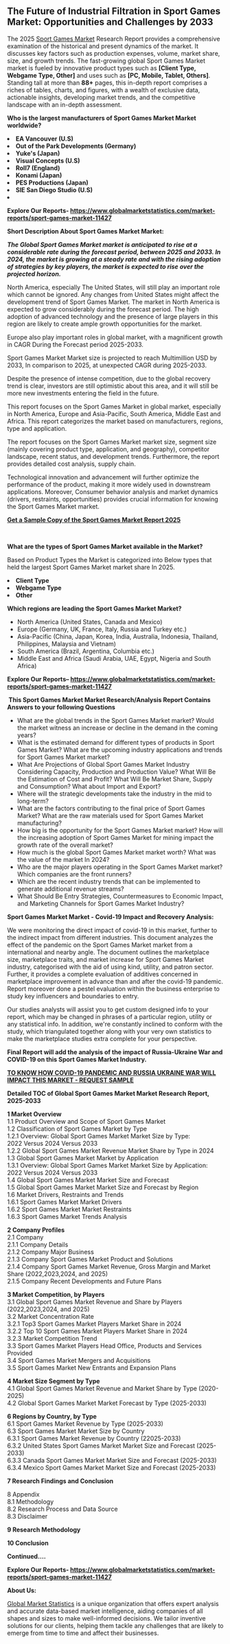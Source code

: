 <h2><strong>The Future of Industrial Filtration in Sport Games Market: Opportunities and Challenges by 2033</strong></h2><p>The 2025 <a href="https://www.globalmarketstatistics.com/market-reports/sport-games-market-11427">Sport Games Market</a> Research Report provides a comprehensive examination of the historical and present dynamics of the market. It discusses key factors such as production expenses, volume, market share, size, and growth trends. The fast-growing global Sport Games Market market is fueled by innovative product types such as <strong>[Client Type, Webgame Type, Other]</strong> and uses such as <strong>[PC, Mobile, Tablet, Others]</strong>. Standing tall at more than <strong>88+</strong> pages, this in-depth report comprises a riches of tables, charts, and figures, with a wealth of exclusive data, actionable insights, developing market trends, and the competitive landscape with an in-depth assessment.</p><p><strong>Who is the largest manufacturers of Sport Games Market Market worldwide?</strong></p><p><strong><li>EA Vancouver (U.S)<li>Out of the Park Developments (Germany)<li>Yuke's (Japan)<li>Visual Concepts (U.S)<li>Roll7 (England)<li>Konami (Japan)<li>PES Productions (Japan)<li>SIE San Diego Studio (U.S)<li></strong></p><p><strong>Explore Our Reports-&nbsp;<a href="https://wordhtml.com/">https://www.globalmarketstatistics.com/market-reports/sport-games-market-11427</a></strong></p><p><strong>Short Description About Sport Games Market Market:</strong></p><p><strong><em>The Global Sport Games Market market is anticipated to rise at a considerable rate during the forecast period, between 2025 and 2033. In 2024, the market is growing at a steady rate and with the rising adoption of strategies by key players, the market is expected to rise over the projected horizon.</em></strong></p><p>North America, especially The United States, will still play an important role which cannot be ignored. Any changes from United States might affect the development trend of Sport Games Market. The market in North America is expected to grow considerably during the forecast period. The high adoption of advanced technology and the presence of large players in this region are likely to create ample growth opportunities for the market.</p><p>Europe also play important roles in global market, with a magnificent growth in CAGR During the Forecast period 2025-2033.</p><p>Sport Games Market Market size is projected to reach Multimillion USD by 2033, In comparison to 2025, at unexpected CAGR during 2025-2033.</p><p>Despite the presence of intense competition, due to the global recovery trend is clear, investors are still optimistic about this area, and it will still be more new investments entering the field in the future.</p><p>This report focuses on the Sport Games Market in global market, especially in North America, Europe and Asia-Pacific, South America, Middle East and Africa. This report categorizes the market based on manufacturers, regions, type and application.</p><p>The report focuses on the Sport Games Market market size, segment size (mainly covering product type, application, and geography), competitor landscape, recent status, and development trends. Furthermore, the report provides detailed cost analysis, supply chain.</p><p>Technological innovation and advancement will further optimize the performance of the product, making it more widely used in downstream applications. Moreover, Consumer behavior analysis and market dynamics (drivers, restraints, opportunities) provides crucial information for knowing the Sport Games Market market.</p><p><strong><a href="https://www.globalmarketstatistics.com/market-reports/sport-games-market-11427">Get a Sample Copy of the Sport Games Market Report 2025</a></strong></p><p>&nbsp;</p><p><strong>What are the types of Sport Games Market available in the Market?</strong></p><p>Based on Product Types the Market is categorized into Below types that held the largest Sport Games Market market share In 2025.</p><p><strong><li>Client Type<li>Webgame Type<li>Other</strong></p><p><strong>Which regions are leading the Sport Games Market Market?</strong></p><ul><li>North America (United States, Canada and Mexico)</li><li>Europe (Germany, UK, France, Italy, Russia and Turkey etc.)</li><li>Asia-Pacific (China, Japan, Korea, India, Australia, Indonesia, Thailand, Philippines, Malaysia and Vietnam)</li><li>South America (Brazil, Argentina, Columbia etc.)</li><li>Middle East and Africa (Saudi Arabia, UAE, Egypt, Nigeria and South Africa)</li></ul><p><strong>Explore Our Reports&ndash;&nbsp;<a href="https://www.globalmarketstatistics.com/market-reports/sport-games-market-11427">https://www.globalmarketstatistics.com/market-reports/sport-games-market-11427</a></strong></p><p><strong>&nbsp;This Sport Games Market Market Research/Analysis Report Contains Answers to your following Questions</strong></p><ul><li>What are the global trends in the Sport Games Market market? Would the market witness an increase or decline in the demand in the coming years?</li><li>What is the estimated demand for different types of products in Sport Games Market? What are the upcoming industry applications and trends for Sport Games Market market?</li><li>What Are Projections of Global Sport Games Market Industry Considering Capacity, Production and Production Value? What Will Be the Estimation of Cost and Profit? What Will Be Market Share, Supply and Consumption? What about Import and Export?</li><li>Where will the strategic developments take the industry in the mid to long-term?</li><li>What are the factors contributing to the final price of Sport Games Market? What are the raw materials used for Sport Games Market manufacturing?</li><li>How big is the opportunity for the Sport Games Market market? How will the increasing adoption of Sport Games Market for mining impact the growth rate of the overall market?</li><li>How much is the global Sport Games Market market worth? What was the value of the market In 2024?</li><li>Who are the major players operating in the Sport Games Market market? Which companies are the front runners?</li><li>Which are the recent industry trends that can be implemented to generate additional revenue streams?</li><li>What Should Be Entry Strategies, Countermeasures to Economic Impact, and Marketing Channels for Sport Games Market Industry?</li></ul><p><strong>Sport Games Market Market - Covid-19 Impact and Recovery Analysis:</strong></p><p>We were monitoring the direct impact of covid-19 in this market, further to the indirect impact from different industries. This document analyzes the effect of the pandemic on the Sport Games Market market from a international and nearby angle. The document outlines the marketplace size, marketplace traits, and market increase for Sport Games Market industry, categorised with the aid of using kind, utility, and patron sector. Further, it provides a complete evaluation of additives concerned in marketplace improvement in advance than and after the covid-19 pandemic. Report moreover done a pestel evaluation within the business enterprise to study key influencers and boundaries to entry.</p><p>Our studies analysts will assist you to get custom designed info to your report, which may be changed in phrases of a particular region, utility or any statistical info. In addition, we're constantly inclined to conform with the study, which triangulated together along with your very own statistics to make the marketplace studies extra complete for your perspective.</p><p><strong>Final Report will add the analysis of the impact of Russia-Ukraine War and COVID-19 on this Sport Games Market Industry.</strong></p><p><strong><a href="https://www.globalmarketstatistics.com/market-reports/sport-games-market-11427">TO KNOW HOW COVID-19 PANDEMIC AND RUSSIA UKRAINE WAR WILL IMPACT THIS MARKET - REQUEST SAMPLE</a></strong></p><p><strong>Detailed TOC of Global Sport Games Market Market Research Report, 2025-2033</strong></p><p><strong>1 Market Overview</strong><br /> 1.1 Product Overview and Scope of Sport Games Market<br /> 1.2 Classification of Sport Games Market by Type<br /> 1.2.1 Overview: Global Sport Games Market Market Size by Type: 2022&nbsp;Versus 2024 Versus 2033<br /> 1.2.2 Global Sport Games Market Revenue Market Share by Type in 2024<br /> 1.3 Global Sport Games Market Market by Application<br /> 1.3.1 Overview: Global Sport Games Market Market Size by Application: 2022&nbsp;Versus 2024 Versus 2033<br /> 1.4 Global Sport Games Market Market Size and Forecast<br /> 1.5 Global Sport Games Market Market Size and Forecast by Region<br /> 1.6 Market Drivers, Restraints and Trends<br /> 1.6.1 Sport Games Market Market Drivers<br /> 1.6.2 Sport Games Market Market Restraints<br /> 1.6.3 Sport Games Market Trends Analysis</p><p><strong>2 Company Profiles</strong><br /> 2.1 Company<br /> 2.1.1 Company Details<br /> 2.1.2 Company Major Business<br /> 2.1.3 Company Sport Games Market Product and Solutions<br /> 2.1.4 Company Sport Games Market Revenue, Gross Margin and Market Share (2022,2023,2024, and 2025)<br /> 2.1.5 Company Recent Developments and Future Plans</p><p><strong>3 Market Competition, by Players</strong><br /> 3.1 Global Sport Games Market Revenue and Share by Players (2022,2023,2024, and 2025)<br /> 3.2 Market Concentration Rate<br /> 3.2.1 Top3 Sport Games Market Players Market Share in 2024<br /> 3.2.2 Top 10 Sport Games Market Players Market Share in 2024<br /> 3.2.3 Market Competition Trend<br /> 3.3 Sport Games Market Players Head Office, Products and Services Provided<br /> 3.4 Sport Games Market Mergers and Acquisitions<br /> 3.5 Sport Games Market New Entrants and Expansion Plans</p><p><strong>4 Market Size Segment by Type</strong><br /> 4.1 Global Sport Games Market Revenue and Market Share by Type (2020-2025)<br /> 4.2 Global Sport Games Market Market Forecast by Type (2025-2033)</p><p><strong>6 Regions by Country, by Type</strong><br /> 6.1 Sport Games Market Revenue by Type (2025-2033)<br /> 6.3 Sport Games Market Market Size by Country<br /> 6.3.1 Sport Games Market Revenue by Country (22025-2033)<br /> 6.3.2 United States Sport Games Market Market Size and Forecast (2025-2033)<br /> 6.3.3 Canada Sport Games Market Market Size and Forecast (2025-2033)<br /> 6.3.4 Mexico Sport Games Market Market Size and Forecast (2025-2033)</p><p><strong>7 Research Findings and Conclusion</strong></p><p>8 Appendix<br /> 8.1 Methodology<br /> 8.2 Research Process and Data Source<br /> 8.3 Disclaimer</p><p><strong>9 Research Methodology</strong></p><p><strong>10 Conclusion</strong></p><p><strong>Continued&hellip;.</strong></p><p><strong>Explore Our Reports-&nbsp;<a href="Sport Games Market">https://www.globalmarketstatistics.com/market-reports/sport-games-market-11427</a></strong></p><p><strong>About Us:</strong></p><p><a href="https://www.globalmarketstatistics.com/">Global Market Statistics</a>&nbsp;is a unique organization that offers expert analysis and accurate data-based market intelligence, aiding companies of all shapes and sizes to make well-informed decisions. We tailor inventive solutions for our clients, helping them tackle any challenges that are likely to emerge from time to time and affect their businesses.</p><p>&nbsp;</p>
